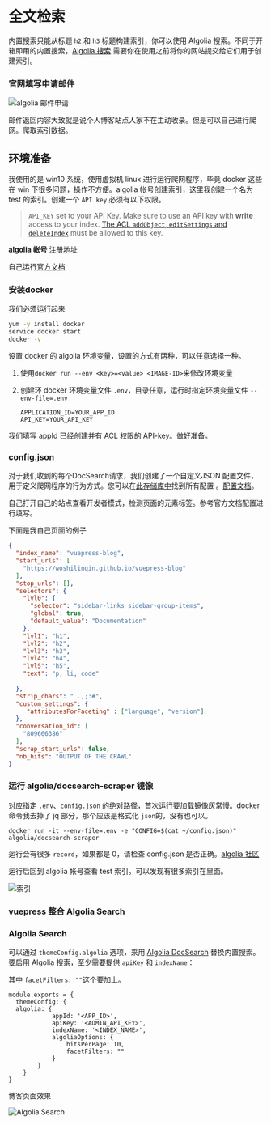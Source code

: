 # 全文检索

内置搜索只能从标题 `h2` 和 `h3` 标题构建索引，你可以使用 Algolia 搜索。不同于开箱即用的内置搜索，[Algolia 搜索](https://community.algolia.com/docsearch/) 需要你在使用之前将你的网站提交给它们用于创建索引。

### 官网填写申请邮件

![algolia 邮件申请](F:\hexo\vuepress\docs\.vuepress\picBak\1563678555376.png)

邮件返回内容大致就是说个人博客站点人家不在主动收录。但是可以自己进行爬网。爬取索引数据。

## 环境准备

我使用的是 win10 系统，使用虚拟机 linux 进行运行爬网程序，毕竟 docker 这些在 win 下很多问题，操作不方便。algolia 帐号创建索引，这里我创建一个名为 test 的索引。创建一个 `API key` 必须有以下权限。

> `API_KEY` set to your API Key. Make sure to use an API key with **write** access to your index. [The ACL `addObject`, `editSettings` and `deleteIndex`](https://www.algolia.com/doc/guides/security/api-keys/#acl) must be allowed to this key.

**algolia 帐号** [注册地址](https://www.algolia.com/)

自己运行[官方文档](https://community.algolia.com/docsearch/run-your-own.html)

### 安装docker

我们必须运行起来

```sh
yum -y install docker
service docker start
docker -v
```

设置 docker 的 algolia 环境变量，设置的方式有两种，可以任意选择一种。

1. 使用`docker run --env <key>=<value> <IMAGE-ID>`来修改环境变量

2. 创建环 docker 环境变量文件 `.env`，目录任意，运行时指定环境变量文件 `--env-file=.env`

   ```properties
   APPLICATION_ID=YOUR_APP_ID
   API_KEY=YOUR_API_KEY
   ```

我们填写 appId 已经创建并有 ACL 权限的 API-key。做好准备。

### config.json

对于我们收到的每个DocSearch请求，我们创建了一个自定义JSON 配置文件，用于定义爬网程序的行为方式。您可以在[此存储库中](https://github.com/algolia/docsearch-configs/tree/master/configs)找到所有配置 。[配置文档](https://community.algolia.com/docsearch/config-file.html)。

自己打开自己的站点查看开发者模式，检测页面的元素标签。参考官方文档配置进行填写。

下面是我自己页面的例子

```json
{
  "index_name": "vuepress-blog",
  "start_urls": [
    "https://woshilinqin.github.io/vuepress-blog"
  ],
  "stop_urls": [],
  "selectors": {
    "lvl0": {
      "selector": "sidebar-links sidebar-group-items",
      "global": true,
      "default_value": "Documentation"
    },
    "lvl1": "h1",
    "lvl2": "h2",
    "lvl3": "h3",
    "lvl4": "h4",
    "lvl5": "h5",
    "text": "p, li, code"
  
  },
  "strip_chars": " .,;:#",
  "custom_settings": {
     "attributesForFaceting" : ["language", "version"]
  },
  "conversation_id": [
    "809666386"
  ],
  "scrap_start_urls": false,
  "nb_hits": "OUTPUT OF THE CRAWL"
}
```

### 运行 algolia/docsearch-scraper 镜像

对应指定 `.env`、`config.json` 的绝对路径，首次运行要加载镜像灰常慢。docker 命令我去掉了 jq 部分，那个应该是格式化 `json`的，没有也可以。

```
docker run -it --env-file=.env -e "CONFIG=$(cat ~/config.json)" algolia/docsearch-scraper
```

运行会有很多 `record`，如果都是 0，请检查 config.json 是否正确。[algolia 社区](https://discourse.algolia.com/t/browse-index-returning-error-method-not-allowed-with-this-api-key/4383)

运行后回到 algolia 帐号查看 test 索引。可以发现有很多索引在里面。

![索引](F:\hexo\vuepress\docs\.vuepress\picBak\1563680789669.png)

### vuepress 整合 Algolia Search

### Algolia Search

可以通过 `themeConfig.algolia` 选项，来用 [Algolia DocSearch](https://community.algolia.com/docsearch/) 替换内置搜索。要启用 Algolia 搜索，至少需要提供 `apiKey` 和 `indexName`：

其中 `facetFilters: ""`这个要加上。

```vue
module.exports = {
  themeConfig: {
  algolia: {
			appId: '<APP_ID>',
			apiKey: '<ADMIN_API_KEY>',
			indexName: '<INDEX_NAME>',
			algoliaOptions: {
				hitsPerPage: 10,
				facetFilters: ""
			}
		}
	}
}
```

博客页面效果

![Algolia Search](F:\hexo\vuepress\docs\.vuepress\picBak\1563681083699.png)